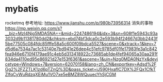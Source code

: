 # mybatis
rocketmq 参考地址: https://www.jianshu.com/p/980b73956314
消失的事物
https://mp.weixin.qq.com/s?__biz=MzI4Njg5MDA5NA==&mid=2247486194&idx=3&sn=608f1e5943c93a3032d9b11381780dd2&chksm=ebd74bf3dca0c2e593b94f24667d3bb2443f5be77505c084fdc85fffe58a5c600f09bdca5527&scene=0&xtrack=1&key=7d5d6a7534a7ac1c53140e7bd941e26dee4c51efc9785df01fe17983fe3a1c842fea946e6710f4179ae91c4eb5d313418922c73685ab1de4fef94065a30aa291f834da4110ed95e86921d27e153f6361&ascene=1&uin=Nzg0MDA0NzYx&devicetype=Windows+7&version=62070158&lang=zh_CN&exportkey=Adsd%2FGg2%2FZZTLK1zd6pTZnQ%3D&pass_ticket=iJ590HxafIC7DX%2FQx1CfkTZlfqCyWuRdzqXEiMu1VO7xe5eBMZ8WQuuecYhSjCGM

